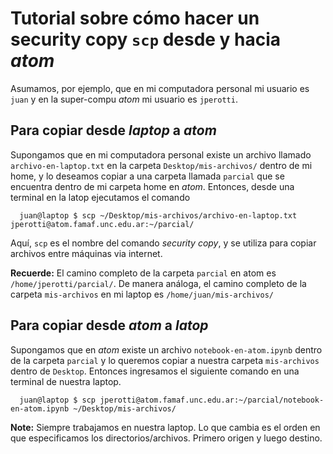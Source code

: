# Tutorial sobre cómo hacer un security copy `scp` desde y hacia *atom*

Asumamos, por ejemplo, que en mi computadora personal mi usuario es `juan` y en la super-compu *atom* mi usuario es `jperotti`. 

## Para copiar desde *laptop* a *atom*

Supongamos que en mi computadora personal existe un archivo llamado `archivo-en-laptop.txt` en la carpeta `Desktop/mis-archivos/` dentro de mi home, y lo deseamos copiar a una carpeta llamada `parcial` que se encuentra dentro de mi carpeta home en *atom*. Entonces, desde una terminal en la latop ejecutamos el comando

      juan@laptop $ scp ~/Desktop/mis-archivos/archivo-en-laptop.txt jperotti@atom.famaf.unc.edu.ar:~/parcial/
      
Aquí, `scp` es el nombre del comando *security copy*, y se utiliza para copiar archivos entre máquinas via internet.
      
**Recuerde:** El camino completo de la carpeta `parcial` en atom es `/home/jperotti/parcial/`. De manera análoga, el camino completo de la carpeta `mis-archivos` en mi laptop es `/home/juan/mis-archivos/`

## Para copiar desde *atom* a *latop*

Supongamos que en *atom* existe un archivo `notebook-en-atom.ipynb` dentro de la carpeta `parcial` y lo queremos copiar a nuestra carpeta `mis-archivos` dentro de `Desktop`. Entonces ingresamos el siguiente comando en una terminal de nuestra laptop.

      juan@laptop $ scp jperotti@atom.famaf.unc.edu.ar:~/parcial/notebook-en-atom.ipynb ~/Desktop/mis-archivos/

**Note:** Siempre trabajamos en nuestra laptop. Lo que cambia es el orden en que especificamos los directorios/archivos. Primero origen y luego destino.

